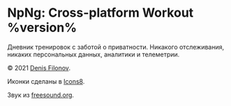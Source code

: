 # NpNg: Cross-platform Workout %version%

Дневник тренировок с заботой о приватности. Никакого отслеживания, никаких персональных данных, аналитики и телеметрии.

© 2021 [Denis Filonov](https://norr.dev).

Иконки сделаны в [Icons8](https://icons8.com).

Звук из [freesound.org](https://freesound.org/people/Jose_DanielMs/sounds/545913/).
